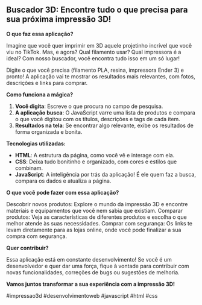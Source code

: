## Buscador 3D: Encontre tudo o que precisa para sua próxima impressão 3D!

**O que faz essa aplicação?**

Imagine que você quer imprimir em 3D aquele projetinho incrível que você viu no TikTok. Mas, e agora? Qual filamento usar? Qual impressora é a ideal?  Com nosso buscador, você encontra tudo isso em um só lugar!

Digite o que você precisa (filamento PLA, resina, impressora Ender 3) e pronto! A aplicação vai te mostrar os resultados mais relevantes, com fotos, descrições e links para comprar.

**Como funciona a mágica?**

1.  **Você digita**: Escreve o que procura no campo de pesquisa.
2.  **A aplicação busca**: O JavaScript varre uma lista de produtos e compara o que você digitou com os títulos, descrições e tags de cada item.
3.  **Resultados na tela**: Se encontrar algo relevante, exibe os resultados de forma organizada e bonita.

**Tecnologias utilizadas:**

* **HTML**: A estrutura da página, como você vê e interage com ela.
* **CSS**: Deixa tudo bonitinho e organizado, com cores e estilos que combinam.
* **JavaScript**: A inteligência por trás da aplicação! É ele quem faz a busca, compara os dados e atualiza a página.

**O que você pode fazer com essa aplicação?**

Descobrir novos produtos: Explore o mundo da impressão 3D e encontre materiais e equipamentos que você nem sabia que existiam.
Comparar produtos: Veja as características de diferentes produtos e escolha o que melhor atende às suas necessidades.
Comprar com segurança: Os links te levam diretamente para as lojas online, onde você pode finalizar a sua compra com segurança.

**Quer contribuir?**

Essa aplicação está em constante desenvolvimento! Se você é um desenvolvedor e quer dar uma força, fique à vontade para contribuir com novas funcionalidades, correções de bugs ou sugestões de melhoria.

**Vamos juntos transformar a sua experiência com a impressão 3D!**

#impressao3d #desenvolvimentoweb #javascript #html #css
